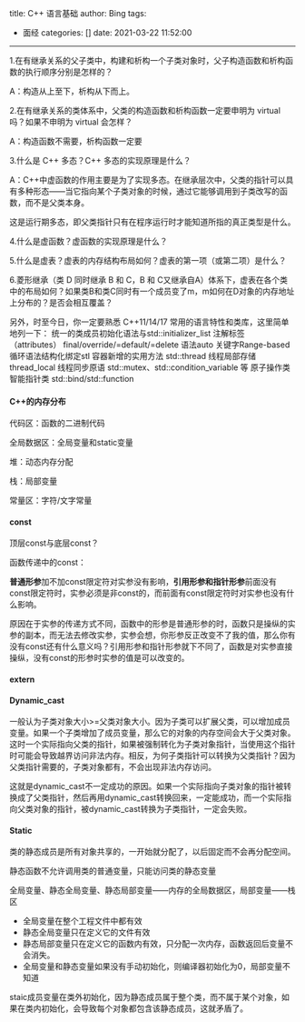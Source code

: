 title: C++ 语言基础
author: Bing
tags:
  - 面经
categories: []
date: 2021-03-22 11:52:00
---
1.在有继承关系的父子类中，构建和析构一个子类对象时，父子构造函数和析构函数的执行顺序分别是怎样的？

A：构造从上至下，析构从下而上。

2.在有继承关系的类体系中，父类的构造函数和析构函数一定要申明为 virtual 吗？如果不申明为 virtual 会怎样？

A：构造函数不需要，析构函数一定要

3.什么是 C++ 多态？C++ 多态的实现原理是什么？

A：C++中虚函数的作用主要是为了实现多态。在继承层次中，父类的指针可以具有多种形态——当它指向某个子类对象的时候，通过它能够调用到子类改写的函数，而不是父类本身。

这是运行期多态，即父类指针只有在程序运行时才能知道所指的真正类型是什么。

4.什么是虚函数？虚函数的实现原理是什么？ 

5.什么是虚表？虚表的内存结构布局如何？虚表的第一项（或第二项）是什么？ 

6.菱形继承（类 D 同时继承 B 和 C，B 和 C又继承自A）体系下，虚表在各个类中的布局如何？如果类B和类C同时有一个成员变了m，m如何在D对象的内存地址上分布的？是否会相互覆盖？ 

另外，时至今日，你一定要熟悉 C++11/14/17 常用的语言特性和类库，这里简单地列一下： 
  统一的类成员初始化语法与std::initializer_list<T> 
  注解标签（attributes） 
  final/override/=default/=delete
  语法auto
  关键字Range-based 
  循环语法结构化绑定stl 
  容器新增的实用方法
  std::thread
  线程局部存储 thread_local
  线程同步原语 std::mutex、std::condition_variable 等
  原子操作类
  智能指针类
  std::bind/std::function

#### C++的内存分布

代码区：函数的二进制代码

全局数据区：全局变量和static变量

堆：动态内存分配

栈：局部变量

常量区：字符/文字常量

#### const

顶层const与底层const？

函数传递中的const：

**普通形参**加不加const限定符对实参没有影响，**引用形参和指针形参**前面没有const限定符时，实参必须是非const的，而前面有const限定符时对实参也没有什么影响。

原因在于实参的传递方式不同，函数中的形参是普通形参的时，函数只是操纵的实参的副本，而无法去修改实参，实参会想，你形参反正改变不了我的值，那么你有没有const还有什么意义吗？引用形参和指针形参就下不同了，函数是对实参直接操纵，没有const的形参时实参的值是可以改变的。

#### extern

#### Dynamic_cast

一般认为子类对象大小>=父类对象大小。因为子类可以扩展父类，可以增加成员变量。如果一个子类增加了成员变量，那么它的对象的内存空间会大于父类对象。这时一个实际指向父类的指针，如果被强制转化为子类对象指针，当使用这个指针时可能会导致越界访问非法内存。相反，为何子类指针可以转换为父类指针？因为父类指针需要的，子类对象都有，不会出现非法内存访问。

这就是dynamic_cast不一定成功的原因。如果一个实际指向子类对象的指针被转换成了父类指针，然后再用dynamic_cast转换回来，一定能成功，而一个实际指向父类对象的指针，被dynamic_cast转换为子类指针，一定会失败。

#### Static

类的静态成员是所有对象共享的，一开始就分配了，以后固定而不会再分配空间。

静态函数不允许调用类的普通变量，只能访问类的静态变量

全局变量、静态全局变量、静态局部变量——内存的全局数据区，局部变量——栈区

- 全局变量在整个工程文件中都有效
- 静态全局变量只在定义它的文件有效
- 静态局部变量只在定义它的函数内有效，只分配一次内存，函数返回后变量不会消失。
- 全局变量和静态变量如果没有手动初始化，则编译器初始化为0，局部变量不知道

staic成员变量在类外初始化，因为静态成员属于整个类，而不属于某个对象，如果在类内初始化，会导致每个对象都包含该静态成员，这就矛盾了。

